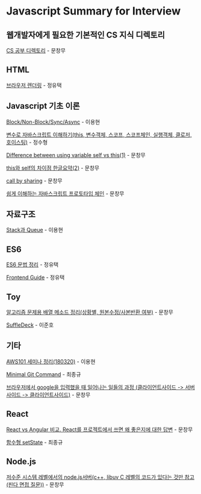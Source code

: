 # Javascript Summary for Interview

## 웹개발자에게 필요한 기본적인 CS 지식 디렉토리
[CS 공부 디렉토리](https://medium.com/@changmoomoon/%EC%9B%B9%EA%B0%9C%EB%B0%9C%EC%9E%90%EC%97%90%EA%B2%8C-%ED%95%84%EC%9A%94%ED%95%9C-%EA%B8%B0%EB%B3%B8%EC%A0%81%EC%9D%B8-cs%EC%A7%80%EC%8B%9D-%EB%94%94%EB%A0%89%ED%86%A0%EB%A6%AC-229033e76f3c) - 문창무

## HTML

[브라우저 렌더링](http://12bme.tistory.com/140) - 정유택

## Javascript 기초 이론
[Block/Non-Block/Sync/Async](http://lelumiere.tistory.com/14) - 이용현

[변수로 자바스크립트 이해하기(this, 변수객체, 스코프, 스코프체인, 실행객체, 클로저, 호이스팅)](http://yubylab.tistory.com/entry/%EC%9E%90%EB%B0%94%EC%8A%A4%ED%81%AC%EB%A6%BD%ED%8A%B8-%EB%B3%80%EC%88%98%EB%A1%9C-%EC%9E%90%EB%B0%94%EC%8A%A4%ED%81%AC%EB%A6%BD%ED%8A%B8-%EC%9D%B4%ED%95%B4%ED%95%98%EA%B8%B0) - 정수형

[Difference between using variable self vs this(1)](https://stackoverflow.com/questions/20210978/difference-between-using-variable-self-vs-this) - 문창무

[this와 self의 차이점 한글요약(2)](http://k9e4h.tistory.com/141) - 문창무

[call by sharing](https://github.com/milooy/TIL/blob/master/JavaScript/call-by-sharing.md) - 문창무

[쉽게 이해하는 자바스크립트 프로토타입 체인](http://meetup.toast.com/posts/104) - 문창무

## 자료구조

[Stack과 Queue](https://medium.com/@lyhlg0201/immersive-sprint-js-stack-queue-426ccfbdb602) - 이용현

## ES6

[ES6 문법 정리](http://itstory.tk/entry/JavaScript-ES6-%EB%AC%B8%EB%B2%95-%EC%A0%95%EB%A6%AC) - 정유택

[Frontend Guide](https://m.blog.naver.com/magnking/221149133410) - 정유택

## Toy
[알고리즘 문제용 배열 메소드 정리(상황별, 원본수정/사본반환 여부)](https://medium.com/@changmoomoon/javascript-%EB%B0%B0%EC%97%B4-%EB%A9%94%EC%86%8C%EB%93%9C-%EC%A0%95%EB%A6%AC-%EC%83%81%ED%99%A9%EB%B3%84-%EC%9B%90%EB%B3%B8%EC%88%98%EC%A0%95-%EC%82%AC%EB%B3%B8%EB%B0%98%ED%99%98-%EC%97%AC%EB%B6%80-7ac1285fa7ef) - 문창무

[SuffleDeck](https://enzoblogit.blogspot.kr/2018/01/toysuffledeckjs.html) - 이준호

## 기타
[AWS101 세미나 정리(180320)](https://medium.com/@lyhlg0201/aws-101-%EC%84%B8%EB%AF%B8%EB%82%98%EB%A5%BC-%EB%8B%A4%EB%85%80%EC%99%80%EC%84%9C-df540d225dc3) - 이용현

[Minimal Git Command](https://github.com/JaeYeopHan/Minimal_Git_command) - 최종규

[브라우저에서 google을 입력했을 때 일어나는 일들의 과정 (클라이언트사이드 -> 서버사이드 -> 클라이언트사이드)](https://github.com/alex/what-happens-when) - 문창무


## React

[React vs Angular 비교. React를 프로젝트에서 쓰면 왜 좋은지에 대한 답변](http://cyberx.tistory.com/142) - 문창무

[함수형 setState](https://www.vobour.com/%ED%95%A8%EC%88%98%ED%98%95-setstate%EA%B0%80-%EB%A6%AC%EC%95%A1%ED%8A%B8-react-%EC%9D%98-%EB%AF%B8%EB%9E%98%EC%9D%B4%EB%8B%A4-functiona) - 최종규

## Node.js

[저수준 시스템 레벨에서의 node.js서버(c++, libuv C 레벨의 코드가 있다는 것만 참고(핀다 면접 질문))](http://blog.jeonghwan.net/node/2017/01/27/node-io-deep.html) - 문창무
